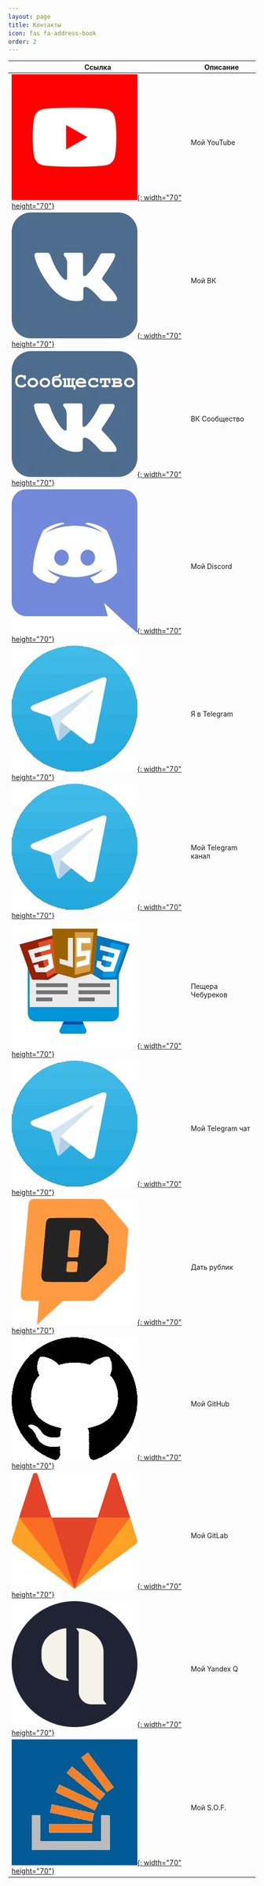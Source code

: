 ```yaml
---
layout: page
title: Контакты
icon: fas fa-address-book
order: 2
---
```


| Ссылка                                                                                                                                   | Описание           |
| ---------------------------------------------------------------------------------------------------------------------------------------- | ------------------ |
| [![Youtube](/uploads/icons/youtube.webp){: width="70" height="70"}](https://www.youtube.com/channel/UC7hhejQ7G0X9ZqskzwV7sNA)            | Мой YouTube        |
| [![ВК](/uploads/icons/vk.webp){: width="70" height="70"}](https://vk.com/ivanchai6)                                                      | Мой ВК             |
| [![Сообщество ВК](/uploads/icons/vksoob.webp){: width="70" height="70"}](https://vk.com/ivanchaismeh)                                    | ВК Сообщество      |
| [![Дискорд](/uploads/icons/discord.webp){: width="70" height="70"}](https://discord.gg/3zvBzgaw2P)                                       | Мой Discord        |
| [![Мой ЛС в телеграм](/uploads/icons/telegram.webp){: width="70" height="70"}](https://t.me/ivanchai6iv)                                 | Я в Telegram       |
| [![Мой телеграм канал](/uploads/icons/telegram.webp){: width="70" height="70"}](https://t.me/ivanchaigroop)                              | Мой Telegram канал |
| [![Пещера Чебуреков](/uploads/icons/simplefront.webp){: width="70" height="70"}](https://t.me/dreamDevTeam)                              | Пещера Чебуреков   |
| [![Мой телеграм чат](/uploads/icons/telegram.webp){: width="70" height="70"}](https://t.me/ivanchaitalk)                                 | Мой Telegram чат   |
| [![Донат](/uploads/icons/donationalerts.webp){: width="70" height="70"}](https://www.donationalerts.com/r/seryibaran)                    | Дать рублик        |
| [![ГитХаб](/uploads/icons/github.webp){: width="70" height="70"}](https://github.com/SeryiBaran)                                         | Мой GitHub         |
| [![ГитЛаб](/uploads/icons/gitlab.webp){: width="70" height="70"}](https://gitlab.com/SeryiBaran)                                         | Мой GitLab         |
| [![Яндекс Кью](/uploads/icons/yandexq.webp){: width="70" height="70"}](https://yandex.ru/q/profile/y6dm92f22mkqh04h3v4b1rv6er/)          | Мой Yandex Q       |
| [![Стак Овер Флов](/uploads/icons/stackoverflow.webp){: width="70" height="70"}](https://ru.stackoverflow.com/users/418945/seryibananan) | Мой S.O.F.         |
